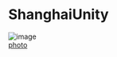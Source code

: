 # ShanghaiUnity
![image](https://lh3.googleusercontent.com/pw/AM-JKLVnUaWdbq5E10wUpd_hPnr07FvfD53T4F8I0su14WsfqOQuNRcNOqlpU1bO12qep4y8lTppJim23DxA4xvL6P3BuinjYZbYBsBYLXo-iBFhCezwJN3GV3uftTvqkCuKQITqRdkm5CdYbjRHJGg5mk665g=w1470-h788-no?authuser=0)  
[photo](https://photos.app.goo.gl/qFJtBNU6AQ4YhyCG9)
